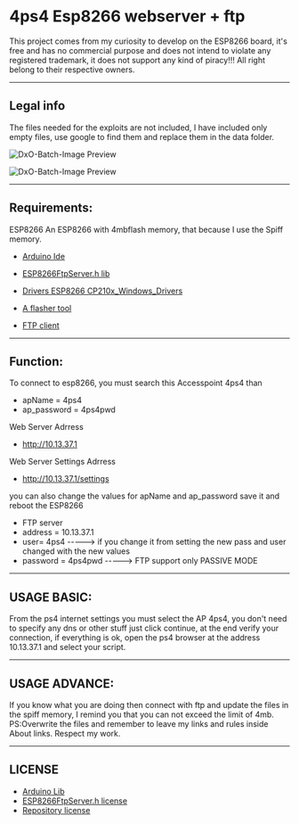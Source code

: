 # 4ps4 Esp8266 webserver + ftp

This project comes from my curiosity to develop on the ESP8266 board, it's free and has no commercial purpose and does not intend to violate any registered trademark, it does not support any kind of piracy!!!
All right belong to their respective owners.

---
## Legal info

The files needed for the exploits are not included, I have included only empty files, use google to find them and replace them in the data folder. 


![DxO-Batch-Image Preview](https://i.imgur.com/hHYFSSA.png)


![DxO-Batch-Image Preview](https://i.imgur.com/0i6UnbE.png)


---
## Requirements:

ESP8266
An ESP8266 with 4mbflash memory, that because I use the Spiff memory.

- <a href="https://www.arduino.cc/">Arduino Ide</a>

- <a href="https://github.com/nailbuster/esp8266FTPServer">ESP8266FtpServer.h lib</a>

- <a href="https://www.silabs.com/products/development-tools/software/usb-to-uart-bridge-vcp-drivers">Drivers ESP8266 CP210x_Windows_Drivers</a>


- <a href="https://github.com/marcelstoer/nodemcu-pyflasher/releases">A flasher tool</a>


- <a href="https://filezilla-project.org/">FTP client</a>

---
## Function:

To connect to esp8266, you must search this Accesspoint 4ps4 than
- apName = 4ps4
- ap_password = 4ps4pwd

Web Server Adrress
- http://10.13.37.1

Web Server Settings Adrress
- http://10.13.37.1/settings

you can also change the values for apName and ap_password save it and reboot the ESP8266

- FTP server
- address = 10.13.37.1
- user= 4ps4           -----> if you change it from setting the new pass and user changed with the new values
- password = 4ps4pwd   ----->
FTP support only PASSIVE MODE

---
## USAGE BASIC:

From the ps4 internet settings you must select the AP 4ps4, you don't need to specify any dns or other stuff just click continue, at the end verify your connection, if everything is ok, open the ps4 browser at the address 10.13.37.1 and select your script.

---
## USAGE ADVANCE:

If you know what you are doing then connect with ftp and update the files in the spiff memory, I remind you that you can not exceed the limit of 4mb.
PS:Overwrite the files and remember to leave my links and rules inside About links. Respect my work.

---
## LICENSE
- <a href="https://support.arduino.cc/hc/en-us/articles/4415094490770-Licensing-for-products-based-on-Arduino">Arduino Lib</a>
- <a href="https://github.com/nailbuster/esp8266FTPServer">ESP8266FtpServer.h license</a>
- <a href="https://github.com/gerfra/4ps4-Esp8266-webserver-ftp/blob/master/LICENSE">Repository license</a>








